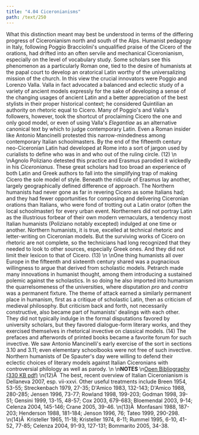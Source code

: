 ```yaml
---
title: "4.04 Ciceronianisms"
path: /text/250
---
```

What this distinction meant may best be understood in terms of the differing progress of Ciceronianism north and south of the Alps. Humanist pedagogy in Italy, following Poggio Bracciolini's unqualified praise of the Cicero of the orations, had drifted into an often servile and mechanical Ciceronianism, especially on the level of vocabulary study. Some scholars see this phenomenon as a particularly Roman one, tied to the desire of humanists at the papal court to develop an oratorical Latin worthy of the universalizing mission of the church. In this view the crucial innovators were Poggio and Lorenzo Valla. Valla in fact advocated a balanced and eclectic study of a variety of ancient models expressly for the sake of developing a sense of the changing usages of ancient Latin and a better appreciation of the best stylists in their proper historical context; he considered Quintilian an authority on rhetoric equal to Cicero. Many of Poggio's and Valla's followers, however, took the shortcut of proclaiming Cicero the one and only good model, or even of using Valla's <em>Elegantiae</em> as an alternative canonical text by which to judge contemporary Latin. Even a Roman insider like Antonio Mancinelli protested this narrow-mindedness among contemporary Italian schoolmasters. By the end of the fifteenth century neo-Ciceronian Latin had developed at Rome into a sort of jargon used by curialists to define who was in and who out of the ruling circle. (12)\n\nAgnolo Poliziano detested this practice and Erasmus parodied it wickedly in his <em>Ciceronianus</em>. These great scholars had too broad an experience of both Latin and Greek authors to fall into the simplifying trap of making Cicero the sole model of style. Beneath the ridicule of Erasmus lay another, largely geographically defined difference of approach. The Northern humanists had never gone as far in revering Cicero as some Italians had; and they had fewer opportunities for composing and delivering Ciceronian orations than Italians, who were fond of trotting out a Latin orator (often the local schoolmaster) for every urban event. Northerners did not portray Latin as the illustrious forbear of their own modern vernaculars, a tendency most Italian humanists (Poliziano notably excepted) indulged at one time or another. Northern humanists, it is true, excelled at technical rhetoric and letter-writing on Ciceronian models. But the surviving works of Cicero on rhetoric are not complete, so the technicians had long recognized that they needed to look to other sources, especially Greek ones. And they did not limit their lexicon to that of Cicero. (13)\n\nOne thing humanists all over Europe in the fifteenth and sixteenth century shared was a pugnacious willingness to argue that derived from scholastic models. Petrarch made many innovations in humanist thought, among them introducing a sustained polemic against the scholastics. In so doing he also imported into humanism the quarrelsomeness of the universities, where disputation <em>pro</em> and <em>contra</em> was a permanent fixture. The theme of attack earned a similarly permanent place in humanism, first as a critique of scholastic Latin, then as criticism of medieval philosophy. But criticism back and forth, not necessarily constructive, also became part of humanists' dealings with each other. They did not typically indulge in the formal disputations favored by university scholars, but they favored dialogue-form literary works, and they exercised themselves in rhetorical invective on classical models. (14) The prefaces and afterwords of printed books became a favorite forum for such invective. We saw Antonio Mancinelli's early exercise of the sort in sections 3.10 and 3.11; even elementary schoolbooks were not free of such invective. Northern humanists of De Spauter's day were willing to defend their eclectic choices of literary models against Italian Ciceronians with controversial philology as well as parody.\n\n<strong>NOTES</strong>\n<a href="http://www.humanismforsale.org/bibliography.pdf" target="new">Open Bibliography (330 KB pdf)</a>\n(12)Â  The best, recent overview of Italian Ciceronianism is Dellaneva 2007, esp. vii-xxvi. Other useful treatments include Breen 1954, 53-55; Streckenbach 1979, 27-35; D'Amico 1983, 132-143; D'Amico 1988, 280-285; Jensen 1996, 73-77; Rowland 1998, 199-203; Godman 1998, 39-51; Gensini 1999, 13-15, 48-57; Cox 2003, 679-683; Bloemendal 2003, 9-14; Celenza 2004, 145-146; Crane 2005, 39-46.\n(13)Â  Monfasani 1988, 187-203; Henderson 1988, 181-184; Jenson 1996, 76; Tateo 1999, 290-298.\n(14)Â  Kristeller 1965, 11-18; Kristeller 1974, 8-11; Rummel 1995, 6-10, 41-52, 77-85; Celenza 2004, 91-93, 127-131; Bommarito 2005, 34-38.
